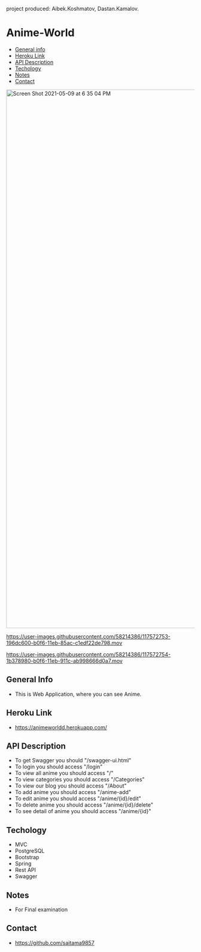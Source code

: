 project produced: Aibek.Koshmatov, Dastan.Kamalov.


# Anime-World

* [General info](#general-info)
* [Heroku Link](#heroku-link)
* [API Description](#API-Description)
* [Techology](#Techology)
* [Notes](#notes)
* [Contact](#contact)

<img width="1440" alt="Screen Shot 2021-05-09 at 6 35 04 PM" src="https://user-images.githubusercontent.com/58214386/117572751-17a40280-b0f6-11eb-9820-dfec5999922d.png">

https://user-images.githubusercontent.com/58214386/117572753-196dc600-b0f6-11eb-85ac-c1edf22de798.mov

https://user-images.githubusercontent.com/58214386/117572754-1b378980-b0f6-11eb-911c-ab998666d0a7.mov

## General Info

* This is Web Application, where you can see Anime.

## Heroku Link

* https://animeworldd.herokuapp.com/

## API Description

* To get Swagger you should "/swagger-ui.html"
* To login you should access "/login"
* To view all anime you should access "/"
* To view categories you should access "/Categories"
* To view our blog you should access "/About"
* To add anime you should access "/anime-add"
* To edit anime you should access "/anime/{id}/edit"
* To delete anime you should access "/anime/{id}/delete"
* To see detail of anime you should access "/anime/{id}"

## Techology
* MVC
* PostgreSQL
* Bootstrap
* Spring
* Rest API
* Swagger

## Notes

* For Final examination

## Contact

* https://github.com/saitama9857
